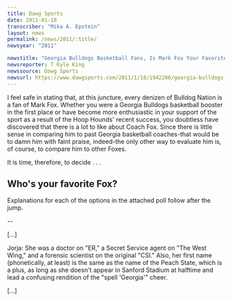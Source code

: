 ```yaml
---
title: Dawg Sports
date: 2011-01-18
transcriber: "Mika A. Epstein"
layout: news
permalink: /news/2011/:title/
newsyear: "2011"

newstitle: "Georgia Bulldogs Basketball Fans, Is Mark Fox Your Favorite Fox?  "
newsreporter: T Kyle King
newssource: Dawg Sports
newsurl: https://www.dawgsports.com/2011/1/18/1942206/georgia-bulldogs-basketball-fans-is-mark-fox-your-favorite-fox
---
```


I feel safe in stating that, at this juncture, every denizen of Bulldog Nation is a fan of Mark Fox. Whether you were a Georgia Bulldogs basketball booster in the first place or have become more enthusiastic in your support of the sport as a result of the Hoop Hounds' recent success, you doubtless have discovered that there is a lot to like about Coach Fox. Since there is little sense in comparing him to past Georgia basketball coaches-that would be to damn him with faint praise, indeed-the only other way to evaluate him is, of course, to compare him to other Foxes.

It is time, therefore, to decide . . .

## Who's your favorite Fox?

Explanations for each of the options in the attached poll follow after the jump.

--

[...]

Jorja: She was a doctor on "ER," a Secret Service agent on "The West Wing," and a forensic scientist on the original "CSI." Also, her first name (phonetically, at least) is the same as the name of the Peach State, which is a plus, as long as she doesn't appear in Sanford Stadium at halftime and lead a confusing rendition of the "spell 'Georgia'" cheer.

[...]
